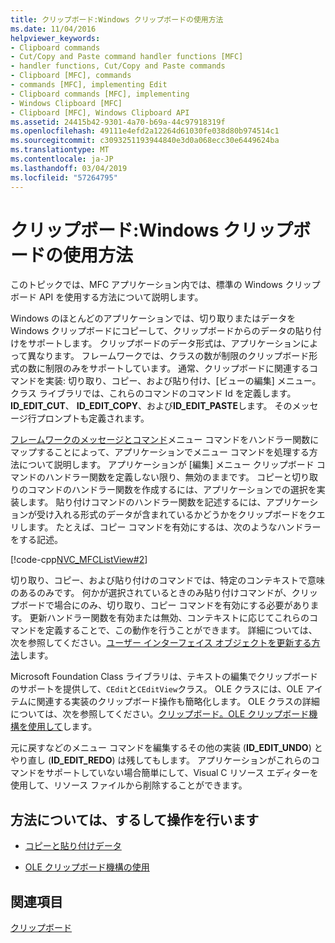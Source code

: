 ```yaml
---
title: クリップボード:Windows クリップボードの使用方法
ms.date: 11/04/2016
helpviewer_keywords:
- Clipboard commands
- Cut/Copy and Paste command handler functions [MFC]
- handler functions, Cut/Copy and Paste commands
- Clipboard [MFC], commands
- commands [MFC], implementing Edit
- Clipboard commands [MFC], implementing
- Windows Clipboard [MFC]
- Clipboard [MFC], Windows Clipboard API
ms.assetid: 24415b42-9301-4a70-b69a-44c97918319f
ms.openlocfilehash: 49111e4efd2a12264d61030fe038d80b974514c1
ms.sourcegitcommit: c3093251193944840e3d0a068ecc30e6449624ba
ms.translationtype: MT
ms.contentlocale: ja-JP
ms.lasthandoff: 03/04/2019
ms.locfileid: "57264795"
---
```

# <a name="clipboard-using-the-windows-clipboard"></a>クリップボード:Windows クリップボードの使用方法

このトピックでは、MFC アプリケーション内では、標準の Windows クリップボード API を使用する方法について説明します。

Windows のほとんどのアプリケーションでは、切り取りまたはデータを Windows クリップボードにコピーして、クリップボードからのデータの貼り付けをサポートします。 クリップボードのデータ形式は、アプリケーションによって異なります。 フレームワークでは、クラスの数が制限のクリップボード形式の数に制限のみをサポートしています。 通常、クリップボードに関連するコマンドを実装: 切り取り、コピー、および貼り付け、[ビューの編集] メニュー。 クラス ライブラリでは、これらのコマンドのコマンド Id を定義します。**ID_EDIT_CUT**、 **ID_EDIT_COPY**、および**ID_EDIT_PASTE**します。 そのメッセージ行プロンプトも定義されます。

[フレームワークのメッセージとコマンド](../mfc/messages-and-commands-in-the-framework.md)メニュー コマンドをハンドラー関数にマップすることによって、アプリケーションでメニュー コマンドを処理する方法について説明します。 アプリケーションが [編集] メニュー クリップボード コマンドのハンドラー関数を定義しない限り、無効のままです。 コピーと切り取りのコマンドのハンドラー関数を作成するには、アプリケーションでの選択を実装します。 貼り付けコマンドのハンドラー関数を記述するには、アプリケーションが受け入れる形式のデータが含まれているかどうかをクリップボードをクエリします。 たとえば、コピー コマンドを有効にするは、次のようなハンドラーをする記述。

[!code-cpp[NVC_MFCListView#2](../atl/reference/codesnippet/cpp/clipboard-using-the-windows-clipboard_1.cpp)]

切り取り、コピー、および貼り付けのコマンドでは、特定のコンテキストで意味のあるのみです。 何かが選択されているときのみ貼り付けコマンドが、クリップボードで場合にのみ、切り取り、コピー コマンドを有効にする必要があります。 更新ハンドラー関数を有効または無効、コンテキストに応じてこれらのコマンドを定義することで、この動作を行うことができます。 詳細については、次を参照してください。[ユーザー インターフェイス オブジェクトを更新する方法](../mfc/how-to-update-user-interface-objects.md)します。

Microsoft Foundation Class ライブラリは、テキストの編集でクリップボードのサポートを提供して、`CEdit`と`CEditView`クラス。 OLE クラスには、OLE アイテムに関連する実装のクリップボード操作も簡略化します。 OLE クラスの詳細については、次を参照してください。[クリップボード。OLE クリップボード機構を使用して](../mfc/clipboard-using-the-ole-clipboard-mechanism.md)します。

元に戻すなどのメニュー コマンドを編集するその他の実装 (**ID_EDIT_UNDO**) とやり直し (**ID_EDIT_REDO**) は残してもします。 アプリケーションがこれらのコマンドをサポートしていない場合簡単にして、Visual C リソース エディターを使用して、リソース ファイルから削除することができます。

## <a name="what-do-you-want-to-know-more-about"></a>方法については、するして操作を行います

- [コピーと貼り付けデータ](../mfc/clipboard-copying-and-pasting-data.md)

- [OLE クリップボード機構の使用](../mfc/clipboard-using-the-ole-clipboard-mechanism.md)

## <a name="see-also"></a>関連項目

[クリップボード](../mfc/clipboard.md)
